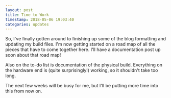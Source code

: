 ```yaml
---
layout: post
title: Time to Work
timestamp: 2018-05-06 19:03:40
categories: updates
---
```


So, I've finally gotten around to finishing up some of the blog formatting and
updating my build files. I'm now getting started on a road map of all the
pieces that have to come together here. I'll have a documentation post up soon
about that road map!

Also on the to-do list is documentation of the physical build. Everything on
the hardware end is (quite surprisingly!) working, so it shouldn't take too
long.

The next few weeks will be busy for me, but I'll be putting more time into this
from now on.
